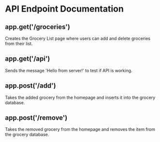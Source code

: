# API Endpoint Documentation

## app.get('/groceries')

Creates the Grocery List page where users can add and delete groceries from their list.

## app.get('/api')

Sends the message 'Hello from server!' to test if API is working.

## app.post('/add')

Takes the added grocery from the homepage and inserts it into the grocery database.

## app.post('/remove')

Takes the removed grocery from the homepage and removes the item from the grocery database.
